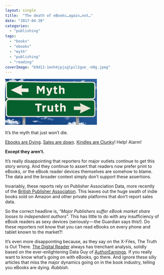 ```yaml
---
layout: single
title:  "The death of eBooks…again…not…"
date: "2017-04-30"
categories: 
  - "publishing"
tags: 
  - "books"
  - "ebooks"
  - "myth"
  - "publishing"
  - "reading"
coverImage: "b9d12-1enh4jpjxglpsl2goe_-m9g.jpeg"
---
```


![](/assets/images/b9d12-1enh4jpjxglpsl2goe_-m9g-300x150.jpeg)

It’s the myth that just won’t die.

[Ebooks are Dying](https://www.theguardian.com/books/2017/apr/27/screen-fatigue-sees-uk-ebook-sales-plunge-17-as-readers-return-to-print). [Sales are down](https://www.theguardian.com/books/2017/apr/27/how-ebooks-lost-their-shine-kindles-look-clunky-unhip-). [Kindles are Clunky](https://www.theguardian.com/books/2017/apr/27/how-ebooks-lost-their-shine-kindles-look-clunky-unhip-)! Help! Alarm!

**Except they aren’t.**

It’s really disappointing that reporters for major outlets continue to get this story wrong. And they continue to assert that readers now prefer print to eBooks, or the eBook reader devices themselves are somehow to blame. The data and the broader context simply don’t support these assertions.

Invariably, these reports rely on Publisher Association Data, more recently of the [British Publisher Association](https://www.publishers.org.uk/media-centre/news-releases/2017/uk-publishing-has-record-year-up-7-to-48bn/). This leaves out the huge swath of indie books sold on Amazon and other private platforms that don’t report sales data.

So the correct headline is, “_Major Publishers suffer eBook market share losses to independent authors_”. This has little to do with any insufficiency of eBook readers as sexy devices (seriously — the Guardian says this!). Do these reporters not know that you can read eBooks on every phone and tablet known to the market?!

It’s even more disappointing because, as they say on the X-Files, The Truth is Out There. [The Digital Reader](http://the-digital-reader.com/2017/04/27/damn-facts-ebook-sales-narrative-must-maintained-costs/) always has trenchant analysis, solidly based on the ever-enlightening Data Guy of [AuthorEarnings](http://authorearnings.com/). If you really want to know what’s going on with eBooks, go there. And ignore these silly articles that miss the major dynamics going on in the book industry, telling you eBooks are dying. _Rubbish_.
